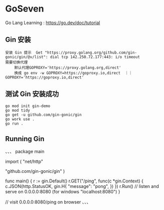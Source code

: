 # GoSeven

 Go Lang Learning : https://go.dev/doc/tutorial 

## Gin 安装

    安装 Gin 提示  Get "https://proxy.golang.org/github.com/gin-gonic/gin/@v/list": dial tcp 142.250.72.177:443: i/o timeout
    需要切换代理 
        默认代理GOPROXY='https://proxy.golang.org,direct'
        换成 go env -w GOPROXY=https://goproxy.io,direct  ｜｜ GOPROXY='https://goproxy.io,direct' 

## 测试 Gin 安装成功

    go mod init gin-demo 
    go mod tidy
    go get -u github.com/gin-gonic/gin
    go work use .
    go run .

## Running Gin

、、、
package main

import (
  "net/http"

  "github.com/gin-gonic/gin"
)

func main() {
  r := gin.Default()
  r.GET("/ping", func(c *gin.Context) {
    c.JSON(http.StatusOK, gin.H{
      "message": "pong",
    })
  })
  r.Run() // listen and serve on 0.0.0.0:8080 (for windows "localhost:8080")
}

// visit 0.0.0.0:8080/ping on browser
、、、